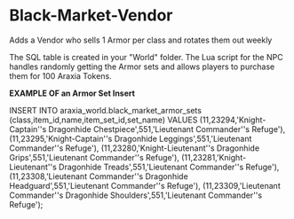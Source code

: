 # Black-Market-Vendor
Adds a Vendor who sells 1 Armor per class and rotates them out weekly


The SQL table is created in your "World" folder. The Lua script for the NPC handles randomly getting the Armor sets and allows players to purchase them for 100 Araxia Tokens.


**EXAMPLE OF an Armor Set Insert**

INSERT INTO araxia_world.black_market_armor_sets (class,item_id,name,item_set_id,set_name) VALUES
	 (11,23294,'Knight-Captain''s Dragonhide Chestpiece',551,'Lieutenant Commander''s Refuge'),
	 (11,23295,'Knight-Captain''s Dragonhide Leggings',551,'Lieutenant Commander''s Refuge'),
	 (11,23280,'Knight-Lieutenant''s Dragonhide Grips',551,'Lieutenant Commander''s Refuge'),
	 (11,23281,'Knight-Lieutenant''s Dragonhide Treads',551,'Lieutenant Commander''s Refuge'),
	 (11,23308,'Lieutenant Commander''s Dragonhide Headguard',551,'Lieutenant Commander''s Refuge'),
	 (11,23309,'Lieutenant Commander''s Dragonhide Shoulders',551,'Lieutenant Commander''s Refuge');
